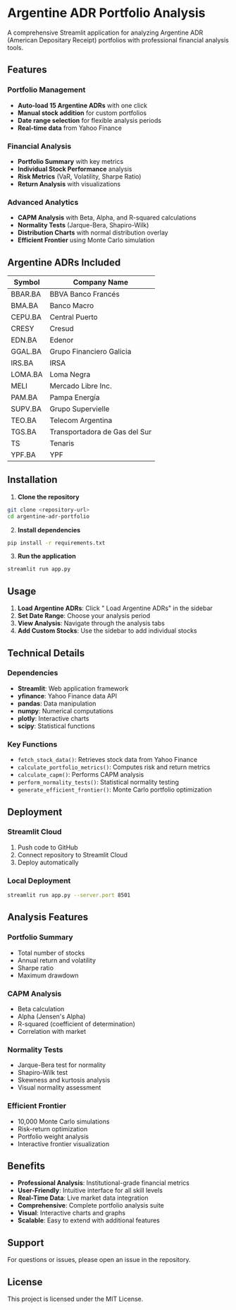﻿#  Argentine ADR Portfolio Analysis

A comprehensive Streamlit application for analyzing Argentine ADR (American Depositary Receipt) portfolios with professional financial analysis tools.

##  Features

###  Portfolio Management
- **Auto-load 15 Argentine ADRs** with one click
- **Manual stock addition** for custom portfolios
- **Date range selection** for flexible analysis periods
- **Real-time data** from Yahoo Finance

###  Financial Analysis
- **Portfolio Summary** with key metrics
- **Individual Stock Performance** analysis
- **Risk Metrics** (VaR, Volatility, Sharpe Ratio)
- **Return Analysis** with visualizations

###  Advanced Analytics
- **CAPM Analysis** with Beta, Alpha, and R-squared calculations
- **Normality Tests** (Jarque-Bera, Shapiro-Wilk)
- **Distribution Charts** with normal distribution overlay
- **Efficient Frontier** using Monte Carlo simulation

##  Argentine ADRs Included

| Symbol | Company Name |
|--------|--------------|
| BBAR.BA | BBVA Banco Francés |
| BMA.BA | Banco Macro |
| CEPU.BA | Central Puerto |
| CRESY | Cresud |
| EDN.BA | Edenor |
| GGAL.BA | Grupo Financiero Galicia |
| IRS.BA | IRSA |
| LOMA.BA | Loma Negra |
| MELI | Mercado Libre Inc. |
| PAM.BA | Pampa Energía |
| SUPV.BA | Grupo Supervielle |
| TEO.BA | Telecom Argentina |
| TGS.BA | Transportadora de Gas del Sur |
| TS | Tenaris |
| YPF.BA | YPF |

##  Installation

1. **Clone the repository**
```bash
git clone <repository-url>
cd argentine-adr-portfolio
```

2. **Install dependencies**
```bash
pip install -r requirements.txt
```

3. **Run the application**
```bash
streamlit run app.py
```

##  Usage

1. **Load Argentine ADRs**: Click " Load Argentine ADRs" in the sidebar
2. **Set Date Range**: Choose your analysis period
3. **View Analysis**: Navigate through the analysis tabs
4. **Add Custom Stocks**: Use the sidebar to add individual stocks

##  Technical Details

### Dependencies
- **Streamlit**: Web application framework
- **yfinance**: Yahoo Finance data API
- **pandas**: Data manipulation
- **numpy**: Numerical computations
- **plotly**: Interactive charts
- **scipy**: Statistical functions

### Key Functions
- `fetch_stock_data()`: Retrieves stock data from Yahoo Finance
- `calculate_portfolio_metrics()`: Computes risk and return metrics
- `calculate_capm()`: Performs CAPM analysis
- `perform_normality_tests()`: Statistical normality testing
- `generate_efficient_frontier()`: Monte Carlo portfolio optimization

##  Deployment

### Streamlit Cloud
1. Push code to GitHub
2. Connect repository to Streamlit Cloud
3. Deploy automatically

### Local Deployment
```bash
streamlit run app.py --server.port 8501
```

##  Analysis Features

### Portfolio Summary
- Total number of stocks
- Annual return and volatility
- Sharpe ratio
- Maximum drawdown

### CAPM Analysis
- Beta calculation
- Alpha (Jensen's Alpha)
- R-squared (coefficient of determination)
- Correlation with market

### Normality Tests
- Jarque-Bera test for normality
- Shapiro-Wilk test
- Skewness and kurtosis analysis
- Visual normality assessment

### Efficient Frontier
- 10,000 Monte Carlo simulations
- Risk-return optimization
- Portfolio weight analysis
- Interactive frontier visualization

##  Benefits

- **Professional Analysis**: Institutional-grade financial metrics
- **User-Friendly**: Intuitive interface for all skill levels
- **Real-Time Data**: Live market data integration
- **Comprehensive**: Complete portfolio analysis suite
- **Visual**: Interactive charts and graphs
- **Scalable**: Easy to extend with additional features

##  Support

For questions or issues, please open an issue in the repository.

##  License

This project is licensed under the MIT License.
